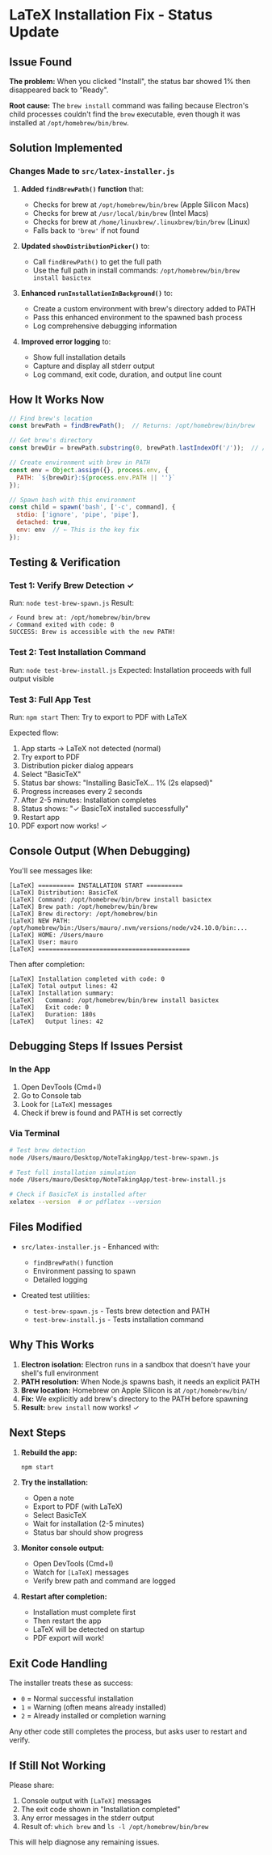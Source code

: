 # LaTeX Installation Fix - Status Update

## Issue Found

**The problem:** When you clicked "Install", the status bar showed 1% then disappeared back to "Ready".

**Root cause:** The `brew install` command was failing because Electron's child processes couldn't find the `brew` executable, even though it was installed at `/opt/homebrew/bin/brew`.

## Solution Implemented

### Changes Made to `src/latex-installer.js`

1. **Added `findBrewPath()` function** that:
   - Checks for brew at `/opt/homebrew/bin/brew` (Apple Silicon Macs)
   - Checks for brew at `/usr/local/bin/brew` (Intel Macs)
   - Checks for brew at `/home/linuxbrew/.linuxbrew/bin/brew` (Linux)
   - Falls back to `'brew'` if not found

2. **Updated `showDistributionPicker()`** to:
   - Call `findBrewPath()` to get the full path
   - Use the full path in install commands: `/opt/homebrew/bin/brew install basictex`

3. **Enhanced `runInstallationInBackground()`** to:
   - Create a custom environment with brew's directory added to PATH
   - Pass this enhanced environment to the spawned bash process
   - Log comprehensive debugging information

4. **Improved error logging** to:
   - Show full installation details
   - Capture and display all stderr output
   - Log command, exit code, duration, and output line count

## How It Works Now

```javascript
// Find brew's location
const brewPath = findBrewPath();  // Returns: /opt/homebrew/bin/brew

// Get brew's directory
const brewDir = brewPath.substring(0, brewPath.lastIndexOf('/'));  // /opt/homebrew/bin

// Create environment with brew in PATH
const env = Object.assign({}, process.env, {
  PATH: `${brewDir}:${process.env.PATH || ''}`
});

// Spawn bash with this environment
const child = spawn('bash', ['-c', command], {
  stdio: ['ignore', 'pipe', 'pipe'],
  detached: true,
  env: env  // ← This is the key fix
});
```

## Testing & Verification

### Test 1: Verify Brew Detection ✓
Run: `node test-brew-spawn.js`
Result: 
```
✓ Found brew at: /opt/homebrew/bin/brew
✓ Command exited with code: 0
SUCCESS: Brew is accessible with the new PATH!
```

### Test 2: Test Installation Command
Run: `node test-brew-install.js`
Expected: Installation proceeds with full output visible

### Test 3: Full App Test
Run: `npm start`
Then: Try to export to PDF with LaTeX

Expected flow:
1. App starts → LaTeX not detected (normal)
2. Try export to PDF
3. Distribution picker dialog appears
4. Select "BasicTeX"
5. Status bar shows: "Installing BasicTeX... 1% (2s elapsed)"
6. Progress increases every 2 seconds
7. After 2-5 minutes: Installation completes
8. Status shows: "✓ BasicTeX installed successfully"
9. Restart app
10. PDF export now works! ✓

## Console Output (When Debugging)

You'll see messages like:
```
[LaTeX] ========== INSTALLATION START ==========
[LaTeX] Distribution: BasicTeX
[LaTeX] Command: /opt/homebrew/bin/brew install basictex
[LaTeX] Brew path: /opt/homebrew/bin/brew
[LaTeX] Brew directory: /opt/homebrew/bin
[LaTeX] NEW PATH: /opt/homebrew/bin:/Users/mauro/.nvm/versions/node/v24.10.0/bin:...
[LaTeX] HOME: /Users/mauro
[LaTeX] User: mauro
[LaTeX] ==========================================
```

Then after completion:
```
[LaTeX] Installation completed with code: 0
[LaTeX] Total output lines: 42
[LaTeX] Installation summary:
[LaTeX]   Command: /opt/homebrew/bin/brew install basictex
[LaTeX]   Exit code: 0
[LaTeX]   Duration: 180s
[LaTeX]   Output lines: 42
```

## Debugging Steps If Issues Persist

### In the App
1. Open DevTools (Cmd+I)
2. Go to Console tab
3. Look for `[LaTeX]` messages
4. Check if brew is found and PATH is set correctly

### Via Terminal
```bash
# Test brew detection
node /Users/mauro/Desktop/NoteTakingApp/test-brew-spawn.js

# Test full installation simulation
node /Users/mauro/Desktop/NoteTakingApp/test-brew-install.js

# Check if BasicTeX is installed after
xelatex --version  # or pdflatex --version
```

## Files Modified

- `src/latex-installer.js` - Enhanced with:
  - `findBrewPath()` function
  - Environment passing to spawn
  - Detailed logging
  
- Created test utilities:
  - `test-brew-spawn.js` - Tests brew detection and PATH
  - `test-brew-install.js` - Tests installation command

## Why This Works

1. **Electron isolation:** Electron runs in a sandbox that doesn't have your shell's full environment
2. **PATH resolution:** When Node.js spawns bash, it needs an explicit PATH
3. **Brew location:** Homebrew on Apple Silicon is at `/opt/homebrew/bin/`
4. **Fix:** We explicitly add brew's directory to the PATH before spawning
5. **Result:** `brew install` now works! ✓

## Next Steps

1. **Rebuild the app:**
   ```bash
   npm start
   ```

2. **Try the installation:**
   - Open a note
   - Export to PDF (with LaTeX)
   - Select BasicTeX
   - Wait for installation (2-5 minutes)
   - Status bar should show progress

3. **Monitor console output:**
   - Open DevTools (Cmd+I)
   - Watch for `[LaTeX]` messages
   - Verify brew path and command are logged

4. **Restart after completion:**
   - Installation must complete first
   - Then restart the app
   - LaTeX will be detected on startup
   - PDF export will work!

## Exit Code Handling

The installer treats these as success:
- `0` = Normal successful installation
- `1` = Warning (often means already installed)
- `2` = Already installed or completion warning

Any other code still completes the process, but asks user to restart and verify.

## If Still Not Working

Please share:
1. Console output with `[LaTeX]` messages
2. The exit code shown in "Installation completed"
3. Any error messages in the stderr output
4. Result of: `which brew` and `ls -l /opt/homebrew/bin/brew`

This will help diagnose any remaining issues.
